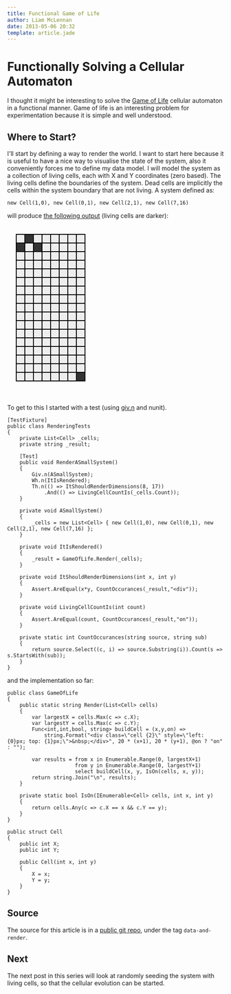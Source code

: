 ```yaml
---
title: Functional Game of Life
author: Liam McLennan
date: 2013-05-06 20:32
template: article.jade
---
```



<style>
.cell {
    border: 2px solid black;
    width: 18px;
    height: 18px;
    position: absolute;background-color: #eee;
}
.on {
    background-color: #333;
}
</style>

Functionally Solving a Cellular Automaton
====================================

I thought it might be interesting to solve the [Game of Life](http://en.wikipedia.org/wiki/Conway's_Game_of_Life) cellular automaton in a functional manner. Game of life is an interesting problem for experimentation because it is simple and well understood. 

Where to Start?
----------------

I'll start by defining a way to render the world. I want to start here because it is useful to have a nice way to visualise the state of the system, also it conveniently forces me to define my data model. I will model the system as a collection of living cells, each with X and Y coordinates (zero based). The living cells define the boundaries of the system. Dead cells are implicitly the cells within the system boundary that are not living. A system defined as:

    new Cell(1,0), new Cell(0,1), new Cell(2,1), new Cell(7,16)

will produce [the following output](http://jsfiddle.net/P44aM/1/) (living cells are darker):

<div style="clear:both;height: 400px;">
<div style="position:relative;">
    <div class="cell " style="left: 20px; top: 20px;">&nbsp;</div>
    <div class="cell on" style="left: 20px; top: 40px;">&nbsp;</div>
    <div class="cell " style="left: 20px; top: 60px;">&nbsp;</div>
    <div class="cell " style="left: 20px; top: 80px;">&nbsp;</div>
    <div class="cell " style="left: 20px; top: 100px;">&nbsp;</div>
    <div class="cell " style="left: 20px; top: 120px;">&nbsp;</div>
    <div class="cell " style="left: 20px; top: 140px;">&nbsp;</div>
    <div class="cell " style="left: 20px; top: 160px;">&nbsp;</div>
    <div class="cell " style="left: 20px; top: 180px;">&nbsp;</div>
    <div class="cell " style="left: 20px; top: 200px;">&nbsp;</div>
    <div class="cell " style="left: 20px; top: 220px;">&nbsp;</div>
    <div class="cell " style="left: 20px; top: 240px;">&nbsp;</div>
    <div class="cell " style="left: 20px; top: 260px;">&nbsp;</div>
    <div class="cell " style="left: 20px; top: 280px;">&nbsp;</div>
    <div class="cell " style="left: 20px; top: 300px;">&nbsp;</div>
    <div class="cell " style="left: 20px; top: 320px;">&nbsp;</div>
    <div class="cell " style="left: 20px; top: 340px;">&nbsp;</div>
    <div class="cell on" style="left: 40px; top: 20px;">&nbsp;</div>
    <div class="cell " style="left: 40px; top: 40px;">&nbsp;</div>
    <div class="cell " style="left: 40px; top: 60px;">&nbsp;</div>
    <div class="cell " style="left: 40px; top: 80px;">&nbsp;</div>
    <div class="cell " style="left: 40px; top: 100px;">&nbsp;</div>
    <div class="cell " style="left: 40px; top: 120px;">&nbsp;</div>
    <div class="cell " style="left: 40px; top: 140px;">&nbsp;</div>
    <div class="cell " style="left: 40px; top: 160px;">&nbsp;</div>
    <div class="cell " style="left: 40px; top: 180px;">&nbsp;</div>
    <div class="cell " style="left: 40px; top: 200px;">&nbsp;</div>
    <div class="cell " style="left: 40px; top: 220px;">&nbsp;</div>
    <div class="cell " style="left: 40px; top: 240px;">&nbsp;</div>
    <div class="cell " style="left: 40px; top: 260px;">&nbsp;</div>
    <div class="cell " style="left: 40px; top: 280px;">&nbsp;</div>
    <div class="cell " style="left: 40px; top: 300px;">&nbsp;</div>
    <div class="cell " style="left: 40px; top: 320px;">&nbsp;</div>
    <div class="cell " style="left: 40px; top: 340px;">&nbsp;</div>
    <div class="cell " style="left: 60px; top: 20px;">&nbsp;</div>
    <div class="cell on" style="left: 60px; top: 40px;">&nbsp;</div>
    <div class="cell " style="left: 60px; top: 60px;">&nbsp;</div>
    <div class="cell " style="left: 60px; top: 80px;">&nbsp;</div>
    <div class="cell " style="left: 60px; top: 100px;">&nbsp;</div>
    <div class="cell " style="left: 60px; top: 120px;">&nbsp;</div>
    <div class="cell " style="left: 60px; top: 140px;">&nbsp;</div>
    <div class="cell " style="left: 60px; top: 160px;">&nbsp;</div>
    <div class="cell " style="left: 60px; top: 180px;">&nbsp;</div>
    <div class="cell " style="left: 60px; top: 200px;">&nbsp;</div>
    <div class="cell " style="left: 60px; top: 220px;">&nbsp;</div>
    <div class="cell " style="left: 60px; top: 240px;">&nbsp;</div>
    <div class="cell " style="left: 60px; top: 260px;">&nbsp;</div>
    <div class="cell " style="left: 60px; top: 280px;">&nbsp;</div>
    <div class="cell " style="left: 60px; top: 300px;">&nbsp;</div>
    <div class="cell " style="left: 60px; top: 320px;">&nbsp;</div>
    <div class="cell " style="left: 60px; top: 340px;">&nbsp;</div>
    <div class="cell " style="left: 80px; top: 20px;">&nbsp;</div>
    <div class="cell " style="left: 80px; top: 40px;">&nbsp;</div>
    <div class="cell " style="left: 80px; top: 60px;">&nbsp;</div>
    <div class="cell " style="left: 80px; top: 80px;">&nbsp;</div>
    <div class="cell " style="left: 80px; top: 100px;">&nbsp;</div>
    <div class="cell " style="left: 80px; top: 120px;">&nbsp;</div>
    <div class="cell " style="left: 80px; top: 140px;">&nbsp;</div>
    <div class="cell " style="left: 80px; top: 160px;">&nbsp;</div>
    <div class="cell " style="left: 80px; top: 180px;">&nbsp;</div>
    <div class="cell " style="left: 80px; top: 200px;">&nbsp;</div>
    <div class="cell " style="left: 80px; top: 220px;">&nbsp;</div>
    <div class="cell " style="left: 80px; top: 240px;">&nbsp;</div>
    <div class="cell " style="left: 80px; top: 260px;">&nbsp;</div>
    <div class="cell " style="left: 80px; top: 280px;">&nbsp;</div>
    <div class="cell " style="left: 80px; top: 300px;">&nbsp;</div>
    <div class="cell " style="left: 80px; top: 320px;">&nbsp;</div>
    <div class="cell " style="left: 80px; top: 340px;">&nbsp;</div>
    <div class="cell " style="left: 100px; top: 20px;">&nbsp;</div>
    <div class="cell " style="left: 100px; top: 40px;">&nbsp;</div>
    <div class="cell " style="left: 100px; top: 60px;">&nbsp;</div>
    <div class="cell " style="left: 100px; top: 80px;">&nbsp;</div>
    <div class="cell " style="left: 100px; top: 100px;">&nbsp;</div>
    <div class="cell " style="left: 100px; top: 120px;">&nbsp;</div>
    <div class="cell " style="left: 100px; top: 140px;">&nbsp;</div>
    <div class="cell " style="left: 100px; top: 160px;">&nbsp;</div>
    <div class="cell " style="left: 100px; top: 180px;">&nbsp;</div>
    <div class="cell " style="left: 100px; top: 200px;">&nbsp;</div>
    <div class="cell " style="left: 100px; top: 220px;">&nbsp;</div>
    <div class="cell " style="left: 100px; top: 240px;">&nbsp;</div>
    <div class="cell " style="left: 100px; top: 260px;">&nbsp;</div>
    <div class="cell " style="left: 100px; top: 280px;">&nbsp;</div>
    <div class="cell " style="left: 100px; top: 300px;">&nbsp;</div>
    <div class="cell " style="left: 100px; top: 320px;">&nbsp;</div>
    <div class="cell " style="left: 100px; top: 340px;">&nbsp;</div>
    <div class="cell " style="left: 120px; top: 20px;">&nbsp;</div>
    <div class="cell " style="left: 120px; top: 40px;">&nbsp;</div>
    <div class="cell " style="left: 120px; top: 60px;">&nbsp;</div>
    <div class="cell " style="left: 120px; top: 80px;">&nbsp;</div>
    <div class="cell " style="left: 120px; top: 100px;">&nbsp;</div>
    <div class="cell " style="left: 120px; top: 120px;">&nbsp;</div>
    <div class="cell " style="left: 120px; top: 140px;">&nbsp;</div>
    <div class="cell " style="left: 120px; top: 160px;">&nbsp;</div>
    <div class="cell " style="left: 120px; top: 180px;">&nbsp;</div>
    <div class="cell " style="left: 120px; top: 200px;">&nbsp;</div>
    <div class="cell " style="left: 120px; top: 220px;">&nbsp;</div>
    <div class="cell " style="left: 120px; top: 240px;">&nbsp;</div>
    <div class="cell " style="left: 120px; top: 260px;">&nbsp;</div>
    <div class="cell " style="left: 120px; top: 280px;">&nbsp;</div>
    <div class="cell " style="left: 120px; top: 300px;">&nbsp;</div>
    <div class="cell " style="left: 120px; top: 320px;">&nbsp;</div>
    <div class="cell " style="left: 120px; top: 340px;">&nbsp;</div>
    <div class="cell " style="left: 140px; top: 20px;">&nbsp;</div>
    <div class="cell " style="left: 140px; top: 40px;">&nbsp;</div>
    <div class="cell " style="left: 140px; top: 60px;">&nbsp;</div>
    <div class="cell " style="left: 140px; top: 80px;">&nbsp;</div>
    <div class="cell " style="left: 140px; top: 100px;">&nbsp;</div>
    <div class="cell " style="left: 140px; top: 120px;">&nbsp;</div>
    <div class="cell " style="left: 140px; top: 140px;">&nbsp;</div>
    <div class="cell " style="left: 140px; top: 160px;">&nbsp;</div>
    <div class="cell " style="left: 140px; top: 180px;">&nbsp;</div>
    <div class="cell " style="left: 140px; top: 200px;">&nbsp;</div>
    <div class="cell " style="left: 140px; top: 220px;">&nbsp;</div>
    <div class="cell " style="left: 140px; top: 240px;">&nbsp;</div>
    <div class="cell " style="left: 140px; top: 260px;">&nbsp;</div>
    <div class="cell " style="left: 140px; top: 280px;">&nbsp;</div>
    <div class="cell " style="left: 140px; top: 300px;">&nbsp;</div>
    <div class="cell " style="left: 140px; top: 320px;">&nbsp;</div>
    <div class="cell " style="left: 140px; top: 340px;">&nbsp;</div>
    <div class="cell " style="left: 160px; top: 20px;">&nbsp;</div>
    <div class="cell " style="left: 160px; top: 40px;">&nbsp;</div>
    <div class="cell " style="left: 160px; top: 60px;">&nbsp;</div>
    <div class="cell " style="left: 160px; top: 80px;">&nbsp;</div>
    <div class="cell " style="left: 160px; top: 100px;">&nbsp;</div>
    <div class="cell " style="left: 160px; top: 120px;">&nbsp;</div>
    <div class="cell " style="left: 160px; top: 140px;">&nbsp;</div>
    <div class="cell " style="left: 160px; top: 160px;">&nbsp;</div>
    <div class="cell " style="left: 160px; top: 180px;">&nbsp;</div>
    <div class="cell " style="left: 160px; top: 200px;">&nbsp;</div>
    <div class="cell " style="left: 160px; top: 220px;">&nbsp;</div>
    <div class="cell " style="left: 160px; top: 240px;">&nbsp;</div>
    <div class="cell " style="left: 160px; top: 260px;">&nbsp;</div>
    <div class="cell " style="left: 160px; top: 280px;">&nbsp;</div>
    <div class="cell " style="left: 160px; top: 300px;">&nbsp;</div>
    <div class="cell " style="left: 160px; top: 320px;">&nbsp;</div>
    <div class="cell on" style="left: 160px; top: 340px;">&nbsp;</div>
</div>
</div>


To get to this I started with a test (using [giv.n](http://nuget.org/packages/Giv.n/) and nunit).

    [TestFixture]
    public class RenderingTests
    {
        private List<Cell> _cells;
        private string _result;

        [Test]
        public void RenderASmallSystem()
        {
            Giv.n(ASmallSystem);
            Wh.n(ItIsRendered);
            Th.n(() => ItShouldRenderDimensions(8, 17))
                .And(() => LivingCellCountIs(_cells.Count));
        }

        private void ASmallSystem()
        {
            _cells = new List<Cell> { new Cell(1,0), new Cell(0,1), new Cell(2,1), new Cell(7,16) };
        }

        private void ItIsRendered()
        {
            _result = GameOfLife.Render(_cells);
        }

        private void ItShouldRenderDimensions(int x, int y)
        {
            Assert.AreEqual(x*y, CountOccurances(_result,"<div"));
        }

        private void LivingCellCountIs(int count)
        {
            Assert.AreEqual(count, CountOccurances(_result,"on"));
        }

        private static int CountOccurances(string source, string sub)
        {
            return source.Select((c, i) => source.Substring(i)).Count(s => s.StartsWith(sub));
        }
    }

and the implementation so far:

    public class GameOfLife
    {
        public static string Render(List<Cell> cells)
        {
            var largestX = cells.Max(c => c.X);
            var largestY = cells.Max(c => c.Y);
            Func<int,int,bool, string> buildCell = (x,y,on) => 
                string.Format("<div class=\"cell {2}\" style=\"left: {0}px; top: {1}px;\">&nbsp;</div>", 20 * (x+1), 20 * (y+1), @on ? "on" : "");

            var results = from x in Enumerable.Range(0, largestX+1)
                          from y in Enumerable.Range(0, largestY+1)
                          select buildCell(x, y, IsOn(cells, x, y));
            return string.Join("\n", results);
        }

        private static bool IsOn(IEnumerable<Cell> cells, int x, int y)
        {
            return cells.Any(c => c.X == x && c.Y == y);
        }
    }

    public struct Cell
    {
        public int X;
        public int Y;

        public Cell(int x, int y)
        {
            X = x;
            Y = y;
        }
    }

Source
-------

The source for this article is in a [public git repo](https://github.com/liammclennan/functional-game-of-life), under the tag `data-and-render`.

Next
----

The next post in this series will look at randomly seeding the system with living cells, so that the cellular evolution can be started. 
